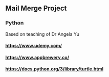 ## Mail Merge Project
### Python
Based on teaching of Dr Angela Yu
#### https://www.udemy.com/
#### https://www.appbrewery.co/
#### https://docs.python.org/3/library/turtle.html